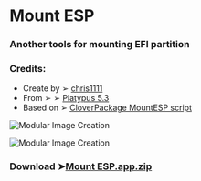 # Mount ESP

### Another tools for mounting EFI partition

### Credits:
- Create by ➢ [chris1111](https://github.com/chris1111/)
- From ➢ ➢ [Platypus 5.3 ](https://sveinbjorn.org/platypus)
- Based on ➢  [CloverPackage MountESP script](https://sourceforge.net/projects/cloverefiboot/)


![Modular Image Creation](https://i25.servimg.com/u/f25/18/50/18/69/captu615.png)

![Modular Image Creation](https://i25.servimg.com/u/f25/18/50/18/69/captu616.png)




### Download ➤[Mount ESP.app.zip](https://github.com/chris1111/Mount-ESP/releases/tag/V1)

